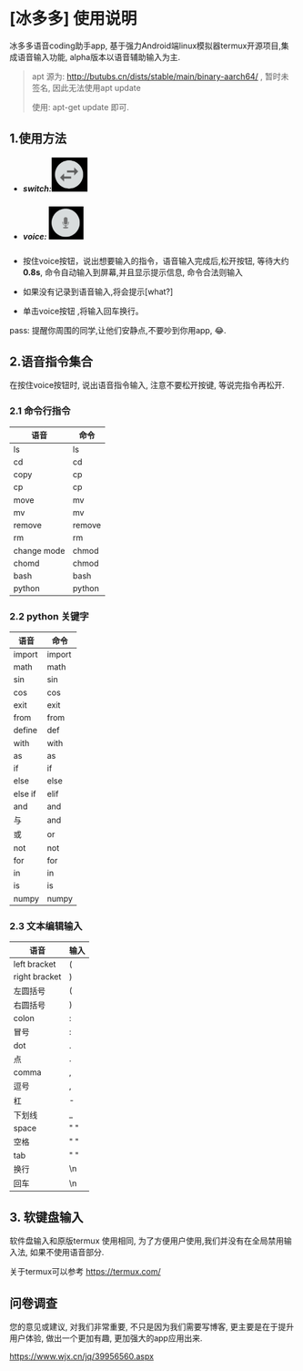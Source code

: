 # [冰多多] 使用说明

冰多多语音coding助手app, 基于强力Android端linux模拟器termux开源项目,集成语音输入功能, alpha版本以语音辅助输入为主.

> apt 源为: http://butubs.cn/dists/stable/main/binary-aarch64/ , 暂时未签名, 因此无法使用apt update
>
> 使用: apt-get update 即可.

## 1.使用方法

- ##### switch:![](https://raw.githubusercontent.com/bingduoduo1/public_doc/master/images/switch_btn.png)

- ##### voice: ![](https://raw.githubusercontent.com/bingduoduo1/public_doc/master/images/voice_btn.png)

- 按住voice按钮，说出想要输入的指令，语音输入完成后,松开按钮, 等待大约**0.8s**, 命令自动输入到屏幕,并且显示提示信息, 命令合法则输入

- 如果没有记录到语音输入,将会提示[what?] 

- 单击voice按钮 ,将输入回车换行。

pass: 提醒你周围的同学,让他们安静点,不要吵到你用app, :joy:.

## 2.语音指令集合

在按住voice按钮时, 说出语音指令输入, 注意不要松开按键, 等说完指令再松开.

### 2.1 命令行指令

| 语音        | 命令   |
| ----------- | ------ |
| ls          | ls     |
| cd          | cd     |
| copy        | cp     |
| cp          | cp     |
| move        | mv     |
| mv          | mv     |
| remove      | remove |
| rm          | rm     |
| change mode | chmod  |
| chomd       | chmod  |
| bash        | bash   |
| python      | python |

### 2.2 python 关键字

| 语音    | 命令   |
| ------- | ------ |
| import  | import |
| math    | math   |
| sin     | sin    |
| cos     | cos    |
| exit    | exit   |
| from    | from   |
| define  | def    |
| with    | with   |
| as      | as     |
| if      | if     |
| else    | else   |
| else if | elif   |
| and     | and    |
| 与      | and    |
| 或      | or     |
| not     | not    |
| for     | for    |
| in      | in     |
| is      | is     |
| numpy   | numpy  |

 

### 2.3 文本编辑输入

| 语音          | 输入   |
| ------------- | ------ |
| left bracket  | (      |
| right bracket | )      |
| 左圆括号      | (      |
| 右圆括号      | )      |
| colon         | :      |
| 冒号          | :      |
| dot           | .      |
| 点            | .      |
| comma         | ,      |
| 逗号          | ,      |
| 杠            | -      |
| 下划线        | _      |
| space         | " "    |
| 空格          | " "    |
| tab           | "    " |
| 换行          | \n     |
| 回车          | \n     |



## 3. 软键盘输入

软件盘输入和原版termux 使用相同, 为了方便用户使用,我们并没有在全局禁用输入法, 如果不使用语音部分.

关于termux可以参考 https://termux.com/

## 问卷调查

您的意见或建议, 对我们非常重要, 不只是因为我们需要写博客, 更主要是在于提升用户体验, 做出一个更加有趣, 更加强大的app应用出来.

https://www.wjx.cn/jq/39956560.aspx
